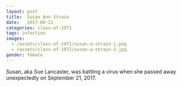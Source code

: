 ```yaml
---
layout: post
title:  Susan Ann Strain
date:   2017-09-21
categories: class-of-1971
tags: infection
images:
  - /assets/class-of-1971/susan-a-strain-1.png
  - /assets/class-of-1971/susan-a-strain-2.jpg
gender: female
---
```

Susan, aka Sue Lancaster, was battling a virus when she passed away unexpectedly on September 21, 2017.
